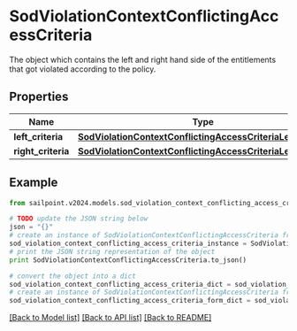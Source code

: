 # SodViolationContextConflictingAccessCriteria

The object which contains the left and right hand side of the entitlements that got violated according to the policy.

## Properties

Name | Type | Description | Notes
------------ | ------------- | ------------- | -------------
**left_criteria** | [**SodViolationContextConflictingAccessCriteriaLeftCriteria**](SodViolationContextConflictingAccessCriteriaLeftCriteria.md) |  | [optional] 
**right_criteria** | [**SodViolationContextConflictingAccessCriteriaLeftCriteria**](SodViolationContextConflictingAccessCriteriaLeftCriteria.md) |  | [optional] 

## Example

```python
from sailpoint.v2024.models.sod_violation_context_conflicting_access_criteria import SodViolationContextConflictingAccessCriteria

# TODO update the JSON string below
json = "{}"
# create an instance of SodViolationContextConflictingAccessCriteria from a JSON string
sod_violation_context_conflicting_access_criteria_instance = SodViolationContextConflictingAccessCriteria.from_json(json)
# print the JSON string representation of the object
print SodViolationContextConflictingAccessCriteria.to_json()

# convert the object into a dict
sod_violation_context_conflicting_access_criteria_dict = sod_violation_context_conflicting_access_criteria_instance.to_dict()
# create an instance of SodViolationContextConflictingAccessCriteria from a dict
sod_violation_context_conflicting_access_criteria_form_dict = sod_violation_context_conflicting_access_criteria.from_dict(sod_violation_context_conflicting_access_criteria_dict)
```
[[Back to Model list]](../README.md#documentation-for-models) [[Back to API list]](../README.md#documentation-for-api-endpoints) [[Back to README]](../README.md)


